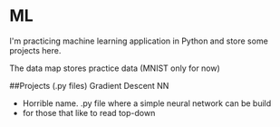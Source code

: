 # ML
I'm practicing machine learning application in Python and store some projects here.

The data map stores practice data (MNIST only for now)

##Projects (.py files)
Gradient Descent NN
- Horrible name. .py file where a simple neural network can be build
- for those that like to read top-down

